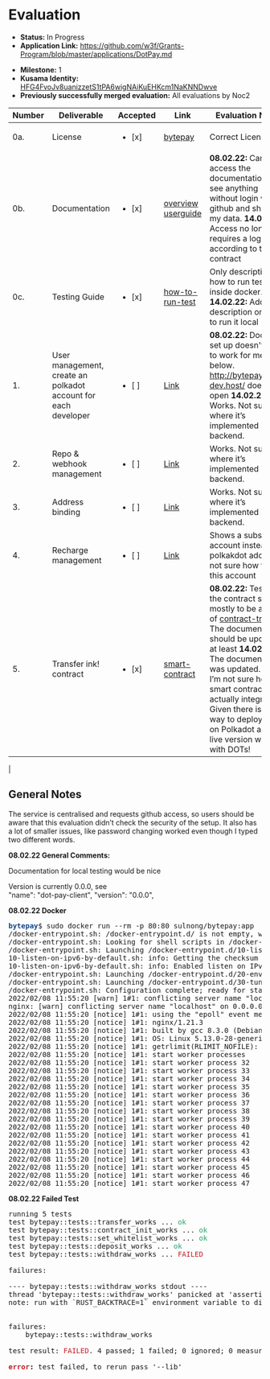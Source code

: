 # Evaluation

- **Status:** In Progress
- **Application Link:** https://github.com/w3f/Grants-Program/blob/master/applications/DotPay.md
* **Milestone:** 1
* **Kusama Identity:** [HFG4FvoJv8uanizzetS1tPA6wigNAiKuEHKcm1NaKNNDwve](https://polkascan.io/pre/kusama/account/HFG4FvoJv8uanizzetS1tPA6wigNAiKuEHKcm1NaKNNDwve)
* **Previously successfully merged evaluation:** All evaluations by Noc2

| Number | Deliverable | Accepted | Link | Evaluation Notes |
| ------ | ----------- | -------- | ---- |----------------- |
| 0a. | License | <ul><li>[x] </li></ul> | [bytepay](https://github.com/bytepayment/bytepay/blob/main/LICENSE) | Correct License |
| 0b. | Documentation | <ul><li>[x] </li></ul> | [overview](https://bytepay.online/docs/bytepay-overview) [userguide](https://bytepay.online/docs/bytepay-userguide) | **08.02.22:** Can’t access the documentation or see anything without login via github and sharing my data. **14.02.22:** Access no longer requires a log in and according to the contract |
| 0c. | Testing Guide | <ul><li>[x] </li></ul> | [how-to-run-test](https://github.com/bytepayment/bytepay#how-to-run-test) | Only description on how to run tests inside docker. **14.02.22:** Added description on how to run it local |
| 1. | User management, create an polkadot account for each developer | <ul><li>[ ] </li></ul> | [Link](https://github.com/bytepayment/bytepay#how-to-run-this-project-dev-mode) | **08.02.22:** Docker set up doesn't seem to work for me, see below. http://bytepay.local-dev.host/ doesn't open **14.02.22** Works. Not sure where it’s implemented in the backend. |
| 2. | Repo & webhook management| <ul><li>[ ] </li></ul> | [Link](https://bytepay.online/bind) | Works. Not sure where it’s implemented in the backend.  |
| 3. | Address binding | <ul><li>[ ] </li></ul> | [Link](https://bytepay.online/settings/address) | Works. Not sure where it’s implemented in the backend.  | 
| 4. | Recharge management | <ul><li>[ ] </li></ul> | [Link](https://bytepay.online/property) | Shows a substrate account instead of a polkakdot address, not sure how to fund this account |
| 5. | Transfer ink! contract| <ul><li>[x] </li></ul> | [smart-contract](https://github.com/bytepayment/bytepay/tree/main/smart-contract) | **08.02.22:** Test fail, the contract seems mostly to be a copy of [contract-transfer](https://github.com/paritytech/ink/blob/ba7e8edbae4a3dd8460b37d4ee30cf31f00a2fc3/examples/contract-transfer/lib.rs). The documentation should be updated at least **14.02.22:** The documentation was updated. But I’m not sure how the smart contract is actually integrated. Given there is now way to deploy this on Polkadot and the live version works with DOTs!
 | 

## General Notes

The service is centralised and requests github access, so users should be aware that this evaluation didn’t check the security of the setup. It also has a lot of smaller issues, like password changing worked even though I typed two different words. 

**08.02.22 General Comments:**

Documentation for local testing would be nice 

Version is currently 0.0.0, see  
 "name": "dot-pay-client",
  "version": "0.0.0",


**08.02.22 Docker**

  <pre><font color="#12488B"><b>bytepay</b></font>$ sudo docker run --rm -p 80:80 sulnong/bytepay:app
/docker-entrypoint.sh: /docker-entrypoint.d/ is not empty, will attempt to perform configuration
/docker-entrypoint.sh: Looking for shell scripts in /docker-entrypoint.d/
/docker-entrypoint.sh: Launching /docker-entrypoint.d/10-listen-on-ipv6-by-default.sh
10-listen-on-ipv6-by-default.sh: info: Getting the checksum of /etc/nginx/conf.d/default.conf
10-listen-on-ipv6-by-default.sh: info: Enabled listen on IPv6 in /etc/nginx/conf.d/default.conf
/docker-entrypoint.sh: Launching /docker-entrypoint.d/20-envsubst-on-templates.sh
/docker-entrypoint.sh: Launching /docker-entrypoint.d/30-tune-worker-processes.sh
/docker-entrypoint.sh: Configuration complete; ready for start up
2022/02/08 11:55:20 [warn] 1#1: conflicting server name &quot;localhost&quot; on 0.0.0.0:80, ignored
nginx: [warn] conflicting server name &quot;localhost&quot; on 0.0.0.0:80, ignored
2022/02/08 11:55:20 [notice] 1#1: using the &quot;epoll&quot; event method
2022/02/08 11:55:20 [notice] 1#1: nginx/1.21.3
2022/02/08 11:55:20 [notice] 1#1: built by gcc 8.3.0 (Debian 8.3.0-6) 
2022/02/08 11:55:20 [notice] 1#1: OS: Linux 5.13.0-28-generic
2022/02/08 11:55:20 [notice] 1#1: getrlimit(RLIMIT_NOFILE): 1048576:1048576
2022/02/08 11:55:20 [notice] 1#1: start worker processes
2022/02/08 11:55:20 [notice] 1#1: start worker process 32
2022/02/08 11:55:20 [notice] 1#1: start worker process 33
2022/02/08 11:55:20 [notice] 1#1: start worker process 34
2022/02/08 11:55:20 [notice] 1#1: start worker process 35
2022/02/08 11:55:20 [notice] 1#1: start worker process 36
2022/02/08 11:55:20 [notice] 1#1: start worker process 37
2022/02/08 11:55:20 [notice] 1#1: start worker process 38
2022/02/08 11:55:20 [notice] 1#1: start worker process 39
2022/02/08 11:55:20 [notice] 1#1: start worker process 40
2022/02/08 11:55:20 [notice] 1#1: start worker process 41
2022/02/08 11:55:20 [notice] 1#1: start worker process 42
2022/02/08 11:55:20 [notice] 1#1: start worker process 43
2022/02/08 11:55:20 [notice] 1#1: start worker process 44
2022/02/08 11:55:20 [notice] 1#1: start worker process 45
2022/02/08 11:55:20 [notice] 1#1: start worker process 46
2022/02/08 11:55:20 [notice] 1#1: start worker process 47
</pre>

**08.02.22 Failed Test**

<pre>running 5 tests
test bytepay::tests::transfer_works ... <font color="#26A269">ok</font>
test bytepay::tests::contract_init_works ... <font color="#26A269">ok</font>
test bytepay::tests::set_whitelist_works ... <font color="#26A269">ok</font>
test bytepay::tests::deposit_works ... <font color="#26A269">ok</font>
test bytepay::tests::withdraw_works ... <font color="#C01C28">FAILED</font>

failures:

---- bytepay::tests::withdraw_works stdout ----
thread &apos;bytepay::tests::withdraw_works&apos; panicked at &apos;assertion failed: self.env().transfer(caller, amount).is_ok()&apos;, lib.rs:69:13
note: run with `RUST_BACKTRACE=1` environment variable to display a backtrace


failures:
    bytepay::tests::withdraw_works

test result: <font color="#C01C28">FAILED</font>. 4 passed; 1 failed; 0 ignored; 0 measured; 0 filtered out; finished in 0.00s

<font color="#C01C28"><b>error</b></font><b>:</b> test failed, to rerun pass &apos;--lib&apos;
</pre>
